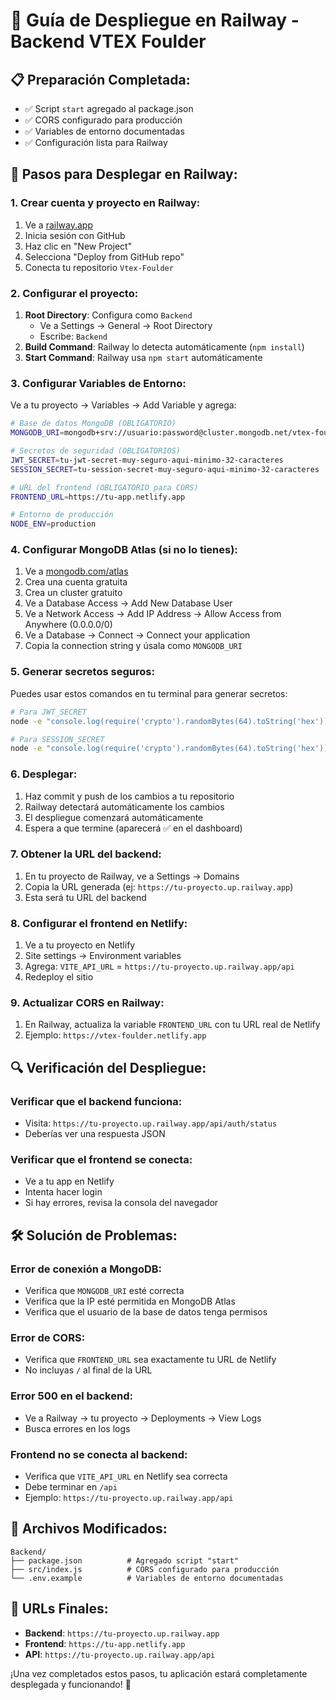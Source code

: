# 🚂 Guía de Despliegue en Railway - Backend VTEX Foulder

## 📋 Preparación Completada:
- ✅ Script `start` agregado al package.json
- ✅ CORS configurado para producción
- ✅ Variables de entorno documentadas
- ✅ Configuración lista para Railway

## 🚀 Pasos para Desplegar en Railway:

### **1. Crear cuenta y proyecto en Railway:**
1. Ve a [railway.app](https://railway.app)
2. Inicia sesión con GitHub
3. Haz clic en "New Project"
4. Selecciona "Deploy from GitHub repo"
5. Conecta tu repositorio `Vtex-Foulder`

### **2. Configurar el proyecto:**
1. **Root Directory**: Configura como `Backend`
   - Ve a Settings → General → Root Directory
   - Escribe: `Backend`
2. **Build Command**: Railway lo detecta automáticamente (`npm install`)
3. **Start Command**: Railway usa `npm start` automáticamente

### **3. Configurar Variables de Entorno:**
Ve a tu proyecto → Variables → Add Variable y agrega:

```bash
# Base de datos MongoDB (OBLIGATORIO)
MONGODB_URI=mongodb+srv://usuario:password@cluster.mongodb.net/vtex-foulder

# Secretos de seguridad (OBLIGATORIOS)
JWT_SECRET=tu-jwt-secret-muy-seguro-aqui-minimo-32-caracteres
SESSION_SECRET=tu-session-secret-muy-seguro-aqui-minimo-32-caracteres

# URL del frontend (OBLIGATORIO para CORS)
FRONTEND_URL=https://tu-app.netlify.app

# Entorno de producción
NODE_ENV=production
```

### **4. Configurar MongoDB Atlas (si no lo tienes):**
1. Ve a [mongodb.com/atlas](https://mongodb.com/atlas)
2. Crea una cuenta gratuita
3. Crea un cluster gratuito
4. Ve a Database Access → Add New Database User
5. Ve a Network Access → Add IP Address → Allow Access from Anywhere (0.0.0.0/0)
6. Ve a Database → Connect → Connect your application
7. Copia la connection string y úsala como `MONGODB_URI`

### **5. Generar secretos seguros:**
Puedes usar estos comandos en tu terminal para generar secretos:
```bash
# Para JWT_SECRET
node -e "console.log(require('crypto').randomBytes(64).toString('hex'))"

# Para SESSION_SECRET  
node -e "console.log(require('crypto').randomBytes(64).toString('hex'))"
```

### **6. Desplegar:**
1. Haz commit y push de los cambios a tu repositorio
2. Railway detectará automáticamente los cambios
3. El despliegue comenzará automáticamente
4. Espera a que termine (aparecerá ✅ en el dashboard)

### **7. Obtener la URL del backend:**
1. En tu proyecto de Railway, ve a Settings → Domains
2. Copia la URL generada (ej: `https://tu-proyecto.up.railway.app`)
3. Esta será tu URL del backend

### **8. Configurar el frontend en Netlify:**
1. Ve a tu proyecto en Netlify
2. Site settings → Environment variables
3. Agrega: `VITE_API_URL` = `https://tu-proyecto.up.railway.app/api`
4. Redeploy el sitio

### **9. Actualizar CORS en Railway:**
1. En Railway, actualiza la variable `FRONTEND_URL` con tu URL real de Netlify
2. Ejemplo: `https://vtex-foulder.netlify.app`

## 🔍 Verificación del Despliegue:

### **Verificar que el backend funciona:**
- Visita: `https://tu-proyecto.up.railway.app/api/auth/status`
- Deberías ver una respuesta JSON

### **Verificar que el frontend se conecta:**
- Ve a tu app en Netlify
- Intenta hacer login
- Si hay errores, revisa la consola del navegador

## 🛠️ Solución de Problemas:

### **Error de conexión a MongoDB:**
- Verifica que `MONGODB_URI` esté correcta
- Verifica que la IP esté permitida en MongoDB Atlas
- Verifica que el usuario de la base de datos tenga permisos

### **Error de CORS:**
- Verifica que `FRONTEND_URL` sea exactamente tu URL de Netlify
- No incluyas `/` al final de la URL

### **Error 500 en el backend:**
- Ve a Railway → tu proyecto → Deployments → View Logs
- Busca errores en los logs

### **Frontend no se conecta al backend:**
- Verifica que `VITE_API_URL` en Netlify sea correcta
- Debe terminar en `/api`
- Ejemplo: `https://tu-proyecto.up.railway.app/api`

## 📁 Archivos Modificados:
```
Backend/
├── package.json          # Agregado script "start"
├── src/index.js          # CORS configurado para producción
└── .env.example          # Variables de entorno documentadas
```

## 🎯 URLs Finales:
- **Backend**: `https://tu-proyecto.up.railway.app`
- **Frontend**: `https://tu-app.netlify.app`
- **API**: `https://tu-proyecto.up.railway.app/api`

¡Una vez completados estos pasos, tu aplicación estará completamente desplegada y funcionando! 🎉
